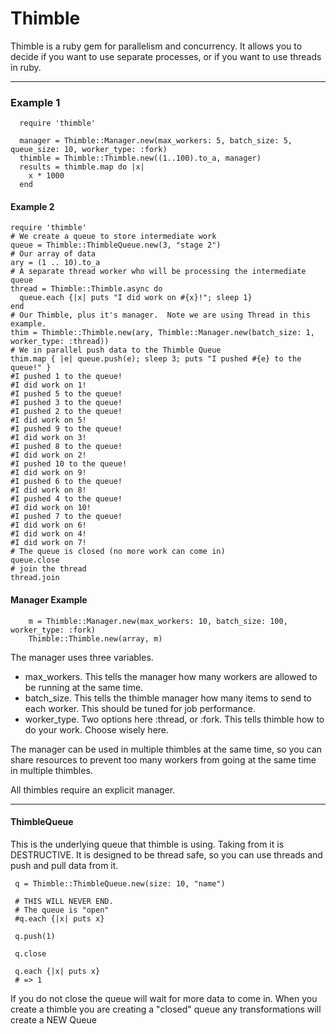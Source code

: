 # Thimble
Thimble is a ruby gem for parallelism and concurrency.  It allows you to decide if you want to use separate processes, or if you want to use threads in ruby.  
____
### Example 1
```
  require 'thimble'
    
  manager = Thimble::Manager.new(max_workers: 5, batch_size: 5, queue_size: 10, worker_type: :fork)
  thimble = Thimble::Thimble.new((1..100).to_a, manager)
  results = thimble.map do |x|
    x * 1000
  end 

```
#### Example 2
```
require 'thimble'
# We create a queue to store intermediate work
queue = Thimble::ThimbleQueue.new(3, "stage 2")
# Our array of data
ary = (1 .. 10).to_a
# A separate thread worker who will be processing the intermediate queue
thread = Thimble::Thimble.async do
  queue.each {|x| puts "I did work on #{x}!"; sleep 1}
end
# Our Thimble, plus it's manager.  Note we are using Thread in this example.
thim = Thimble::Thimble.new(ary, Thimble::Manager.new(batch_size: 1, worker_type: :thread))
# We in parallel push data to the Thimble Queue
thim.map { |e| queue.push(e); sleep 3; puts "I pushed #{e} to the queue!" }
#I pushed 1 to the queue!
#I did work on 1!
#I pushed 5 to the queue!
#I pushed 3 to the queue!
#I pushed 2 to the queue!
#I did work on 5!
#I pushed 9 to the queue!
#I did work on 3!
#I pushed 8 to the queue!
#I did work on 2!
#I pushed 10 to the queue!
#I did work on 9!
#I pushed 6 to the queue!
#I did work on 8!
#I pushed 4 to the queue!
#I did work on 10!
#I pushed 7 to the queue!
#I did work on 6!
#I did work on 4!
#I did work on 7!
# The queue is closed (no more work can come in)
queue.close
# join the thread
thread.join
```
#### Manager Example
```
	m = Thimble::Manager.new(max_workers: 10, batch_size: 100, worker_type: :fork)
	Thimble::Thimble.new(array, m)

```
The manager uses three variables.
* max_workers.  This tells the manager how many workers are allowed to be running at the same time.
* batch_size. This tells the thimble manager how many items to send to each worker.  This should be tuned for job performance.
* worker_type. Two options here :thread, or :fork.  This tells thimble how to do your work.  Choose wisely here.

The manager can be used in multiple thimbles at the same time, so you can share resources to prevent too many workers from going at the same time in multiple thimbles.  

All thimbles require an explicit manager.  
____

#### ThimbleQueue
 This is the underlying queue that thimble is using.  Taking from it is DESTRUCTIVE.  It is designed to be thread safe, so you can use threads and push and pull data from it.  

 ```
  q = Thimble::ThimbleQueue.new(size: 10, "name")

  # THIS WILL NEVER END.  
  # The queue is "open"
  #q.each {|x| puts x}

  q.push(1)

  q.close

  q.each {|x| puts x}
  # => 1

 ```
 If you do not close the queue will wait for more data to come in.  When you create a thimble you are creating a "closed" queue any transformations will create a NEW Queue
